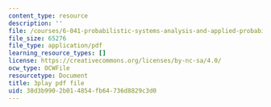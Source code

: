 ```yaml
---
content_type: resource
description: ''
file: /courses/6-041-probabilistic-systems-analysis-and-applied-probability-fall-2010/38d3b9902b014854fb64736d8829c3d0_mHfn_7ym6to.pdf
file_size: 65276
file_type: application/pdf
learning_resource_types: []
license: https://creativecommons.org/licenses/by-nc-sa/4.0/
ocw_type: OCWFile
resourcetype: Document
title: 3play pdf file
uid: 38d3b990-2b01-4854-fb64-736d8829c3d0
---
```

